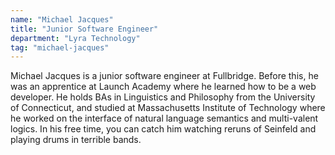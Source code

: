 ```yaml
---
name: "Michael Jacques"
title: "Junior Software Engineer"
department: "Lyra Technology"
tag: "michael-jacques"
---
```

<p>
  Michael Jacques is a junior software engineer at Fullbridge. Before this, he was an apprentice at Launch Academy where he learned how to be a web developer. He holds BAs in Linguistics and Philosophy from the University of Connecticut, and studied at Massachusetts Institute of Technology where he worked on the interface of natural language semantics and multi-valent logics. In his free time, you can catch him watching reruns of Seinfeld and playing drums in terrible bands.
</p>
